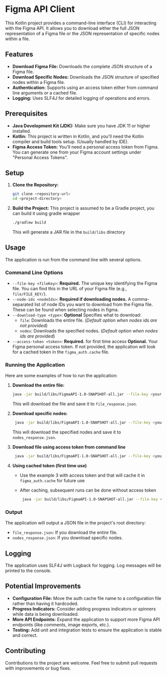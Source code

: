 # Figma API Client

This Kotlin project provides a command-line interface (CLI) for interacting with the Figma API. It allows you to download either the full JSON representation of a Figma file or the JSON representation of specific nodes within a file.

## Features

*   **Download Figma File:** Downloads the complete JSON structure of a Figma file.
*   **Download Specific Nodes:** Downloads the JSON structure of specified nodes within a Figma file.
*   **Authentication:** Supports using an access token either from command line arguments or a cached file.
*   **Logging:** Uses SLF4J for detailed logging of operations and errors.

## Prerequisites

*   **Java Development Kit (JDK):**  Make sure you have JDK 11 or higher installed.
*   **Kotlin:** This project is written in Kotlin, and you'll need the Kotlin compiler and build tools setup. (Usually handled by IDE).
*   **Figma Access Token:** You'll need a personal access token from Figma. You can generate one from your Figma account settings under "Personal Access Tokens".

## Setup

1.  **Clone the Repository:**
    ```bash
    git clone <repository-url>
    cd <project-directory>
    ```

2.  **Build the Project:**
    This project is assumed to be a Gradle project, you can build it using gradle wrapper

    ```bash
    ./gradlew build
    ```
    This will generate a JAR file in the `build/libs` directory

## Usage

The application is run from the command line with several options.

### Command Line Options

*   `--file-key <fileKey>`: **Required.** The unique key identifying the Figma file. You can find this in the URL of your Figma file (e.g., `file/FILE_KEY/`).
*   `--node-ids <nodeIds>`: **Required if downloading nodes.** A comma-separated list of node IDs you want to download from the Figma file. These can be found when selecting nodes in figma.
*   `--download-type <type>`: **Optional** Specifies what to download:
    *   `file`: Downloads the entire file. (*Default option when nodes ids are not provided*)
    *   `nodes`: Downloads the specified nodes. (*Default option when nodes ids are provided*)
*   `--access-token <token>`: **Required.** for first time access **Optional.** Your Figma personal access token. If not provided, the application will look for a cached token in the `figma_auth.cache` file.

### Running the Application

Here are some examples of how to run the application:

1.  **Download the entire file:**

    ```bash
    java -jar build/libs/FigmaAPI-1.0-SNAPSHOT-all.jar --file-key <your_file_key> --download-type file
    ```
    This will download the file and save it to `file_response.json`.

2.  **Download specific nodes:**

    ```bash
     java -jar build/libs/FigmaAPI-1.0-SNAPSHOT-all.jar --file-key <your_file_key> --node-ids <node_id1>,<node_id2>,<node_id3> --download-type nodes
    ```
    This will download the specified nodes and save it to `nodes_response.json`.

3.  **Download file using access token from command line**

    ```bash
     java -jar build/libs/FigmaAPI-1.0-SNAPSHOT-all.jar --file-key <your_file_key> --download-type file --access-token <your_access_token>
    ```

4.  **Using cached token (first time use)**

    * Use the example 3 with access token and that will cache it in `figma_auth.cache` for future use

    * After caching, subsequent runs can be done without access token

        ```bash
         java -jar build/libs/FigmaAPI-1.0-SNAPSHOT-all.jar --file-key <your_file_key> --download-type file
        ```

### Output

The application will output a JSON file in the project's root directory:

*   `file_response.json`: If you download the entire file.
*   `nodes_response.json`: If you download specific nodes.

## Logging

The application uses SLF4J with Logback for logging. Log messages will be printed to the console.

## Potential Improvements

*   **Configuration File:** Move the auth cache file name to a configuration file rather than having it hardcoded.
*   **Progress Indicators:** Consider adding progress indicators or spinners while data is being downloaded.
*   **More API Endpoints:** Expand the application to support more Figma API endpoints (like comments, image exports, etc.).
*   **Testing:** Add unit and integration tests to ensure the application is stable and correct.

## Contributing

Contributions to the project are welcome. Feel free to submit pull requests with improvements or bug fixes.
